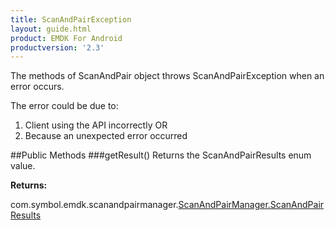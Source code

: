 ```yaml
---
title: ScanAndPairException
layout: guide.html
product: EMDK For Android
productversion: '2.3'
---
```


The methods of ScanAndPair object throws ScanAndPairException when an error occurs.

The error could be due to:

1. Client using the API incorrectly OR
2. Because an unexpected error occurred

##Public Methods
###getResult()
Returns the ScanAndPairResults enum value.

**Returns:**

com.symbol.emdk.scanandpairmanager.[ScanAndPairManager.ScanAndPairResults](ScanAndPairManager#ScanAndPairResults)












